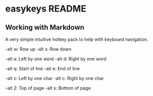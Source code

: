 # easykeys README

## Working with Markdown

A very simple intuitive hotkey pack to help with keyboard navigation.

-alt w: Row up
-alt s: Row down

-alt a: Left by one word
-alt d: Right by one word

-alt q: Start of line
-alt e: End of line

-alt z: Left by one char
-alt c: Right by one char

-alt 2: Top of page
-alt x: Bottom of page
